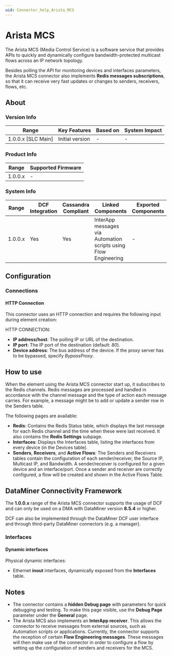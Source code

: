 ```yaml
---
uid: Connector_help_Arista_MCS
---
```


# Arista MCS

The Arista MCS (Media Control Service) is a software service that provides APIs to quickly and dynamically configure bandwidth-protected multicast flows across an IP network topology.

Besides polling the API for monitoring devices and interfaces parameters, the Arista MCS connector also implements **Redis messages subscriptions**, so that it can receive very fast updates or changes to senders, receivers, flows, etc.

## About

### Version Info

| **Range**            | **Key Features** | **Based on** | **System Impact** |
|----------------------|------------------|--------------|-------------------|
| 1.0.0.x \[SLC Main\] | Initial version  | \-           | \-                |

### Product Info

| **Range** | **Supported Firmware** |
|-----------|------------------------|
| 1.0.0.x   | \-                     |

### System Info

| **Range** | **DCF Integration** | **Cassandra Compliant** | **Linked Components**                                           | **Exported Components** |
|-----------|---------------------|-------------------------|-----------------------------------------------------------------|-------------------------|
| 1.0.0.x   | Yes                 | Yes                     | InterApp messages via Automation scripts using Flow Engineering | \-                      |

## Configuration

### Connections

#### HTTP Connection

This connector uses an HTTP connection and requires the following input during element creation:

HTTP CONNECTION:

- **IP address/host**: The polling IP or URL of the destination.
- **IP port**: The IP port of the destination (default: *80*).
- **Device address**: The bus address of the device. If the proxy server has to be bypassed, specify *BypassProxy*.

## How to use

When the element using the Arista MCS connector start up, it subscribes to the Redis channels. Redis messages are processed and handled in accordance with the channel message and the type of action each message carries. For example, a message might be to add or update a sender row in the Senders table.

The following pages are available:

- **Redis**: Contains the Redis Status table, which displays the last message for each Redis channel and the time when these were last received. It also contains the **Redis Settings** subpage.
- **Interfaces**: Displays the Interfaces table, listing the interfaces from every device (in the Devices table).
- **Senders**, **Receivers**, and **Active Flows**: The Senders and Receivers tables contain the configuration of each sender/receiver, the Source IP, Multicast IP, and Bandwidth. A sender/receiver is configured for a given device and an interface/port. Once a sender and receiver are correctly configured, a flow will be created and shown in the Active Flows Table.

## DataMiner Connectivity Framework

The **1.0.0.x** range of the Arista MCS connector supports the usage of DCF and can only be used on a DMA with DataMiner version **8.5.4** or higher.

DCF can also be implemented through the DataMiner DCF user interface and through third-party DataMiner connectors (e.g. a manager).

### Interfaces

#### Dynamic interfaces

Physical dynamic interfaces:

- Ethernet **inout** interfaces, dynamically exposed from the **Interfaces** table.

## Notes

- The connector contains a **hidden Debug page** with parameters for quick debugging and testing. To make this page visible, use the **Debug Page** parameter under the **General** page.
- The Arista MCS also implements an **InterApp receiver**. This allows the connector to receive messages from external sources, such as Automation scripts or applications.
  Currently, the connector supports the reception of certain **Flow Engineering messages**. These messages will then make use of the connector in order to configure a flow by setting up the configuration of senders and receivers for the MCS.
